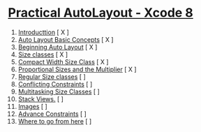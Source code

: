 # [Practical AutoLayout - Xcode 8]()

1. [Introducttion](https://github.com/c4arl0s/1IntroducttionPAXcode8#1introducttionpaxcode8) [ X ]
2. [Auto Layout Basic Concepts](https://github.com/c4arl0s/2AutoLayoutBasicConceptsPAXcode8#2autolayoutbasicconceptspaxcode8) [ X ]
3. [Beginning Auto Layout](https://github.com/c4arl0s/3BeginningAutoLayoutPAXcode8#3-beginning-auto-layout) [ X ]
4. [Size classes](https://github.com/c4arl0s/4SizeClassesPAXcode8#4-size-classes) [ X ]
5. [Compact Width Size Class](https://github.com/c4arl0s/5CompactWidthSizeClassPAXcode8#5-compact-width-size-class) [ X ]
6. [Proportional Sizes and the Multiplier](https://github.com/c4arl0s/6ProportionalSizesAndTheMultiplierPAXcode8#6proportionalsizesandthemultiplierpaxcode8) [ X ]
7. [Regular Size classes]() [ ]
8. [Conflicting Constraints]() [ ]
9. [Multitasking Size Classes]() [ ]
10. [Stack Views.]() [ ]
11. [Images]() [ ]
12. [Advance Constraints]() [ ]
13. [Where to go from here]() [ ]

